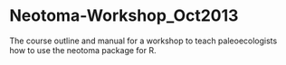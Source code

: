 Neotoma-Workshop_Oct2013
========================

The course outline and manual for a workshop to teach paleoecologists how to use the neotoma package for R.
